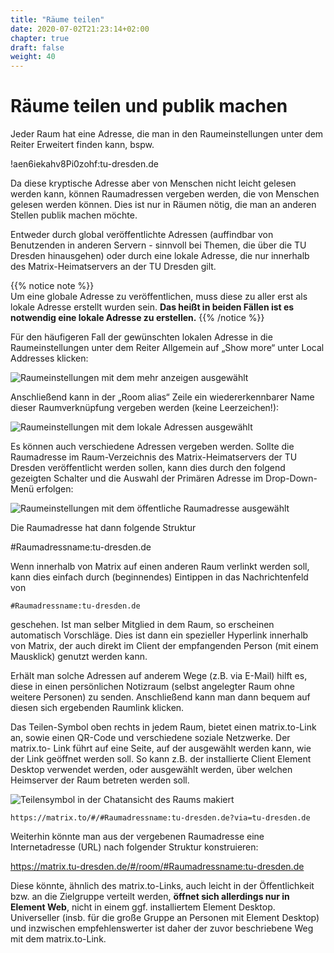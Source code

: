 ```yaml
---
title: "Räume teilen"
date: 2020-07-02T21:23:14+02:00
chapter: true
draft: false
weight: 40
---
```

# Räume teilen und publik machen

Jeder Raum hat eine Adresse, die man in den Raumeinstellungen unter dem Reiter Erweitert finden kann, bspw.

!aen6iekahv8Pi0zohf:tu-dresden.de

Da diese kryptische Adresse aber von Menschen nicht leicht gelesen werden kann, können Raumadressen vergeben werden, die von Menschen gelesen werden können. Dies ist nur in Räumen nötig, die man an anderen Stellen publik machen möchte.

Entweder durch global veröffentlichte Adressen (auffindbar von Benutzenden in anderen Servern - sinnvoll bei Themen, die über die TU Dresden hinausgehen) oder durch eine lokale Adresse, die nur innerhalb des Matrix-Heimatservers an der TU Dresden gilt.

{{% notice note %}}    
Um eine globale Adresse zu veröffentlichen, muss diese zu aller erst als lokale Adresse erstellt wurden sein. **Das heißt in beiden Fällen ist es notwendig eine lokale Adresse zu erstellen.**
{{% /notice %}}  

Für den häufigeren Fall der gewünschten lokalen Adresse in die Raumeinstellungen unter dem Reiter Allgemein auf „Show more“ unter Local Addresses klicken:

![Raumeinstellungen mit dem mehr anzeigen ausgewählt](/images/01_Sharing_de.png)

Anschließend  kann in der „Room alias“ Zeile ein wiedererkennbarer Name dieser Raumverknüpfung vergeben werden (keine Leerzeichen!):

![Raumeinstellungen mit dem lokale Adressen ausgewählt](/images/02_Sharing_de.png)

Es können auch verschiedene Adressen vergeben werden. Sollte die Raumadresse im Raum-Verzeichnis des Matrix-Heimatservers der TU Dresden veröffentlicht werden sollen, kann dies durch den folgend gezeigten Schalter und die Auswahl der Primären Adresse im Drop-Down-Menü erfolgen:

![Raumeinstellungen mit dem öffentliche Raumadresse ausgewählt](/images/03_Sharing_de.png)

Die Raumadresse hat dann folgende Struktur

#Raumadressname:tu-dresden.de

Wenn innerhalb von Matrix auf einen anderen Raum verlinkt werden soll, kann dies einfach durch (beginnendes) Eintippen in das Nachrichtenfeld von
```
#Raumadressname:tu-dresden.de
```
geschehen. Ist man selber Mitglied in dem Raum, so erscheinen automatisch Vorschläge. Dies ist dann ein spezieller Hyperlink innerhalb von Matrix, der auch direkt im Client der empfangenden Person (mit einem Mausklick) genutzt werden kann.

Erhält man solche Adressen auf anderem Wege (z.B. via E-Mail) hilft es, diese in einen persönlichen Notizraum (selbst angelegter Raum ohne weitere Personen) zu senden. Anschließend kann man dann bequem auf diesen sich ergebenden Raumlink klicken.

Das Teilen-Symbol oben rechts in jedem Raum, bietet einen matrix.to-Link an, sowie einen QR-Code und verschiedene soziale Netzwerke. Der matrix.to- Link führt auf eine Seite, auf der ausgewählt werden kann, wie der Link geöffnet werden soll. So kann z.B. der installierte Client Element Desktop verwendet werden, oder ausgewählt werden, über welchen Heimserver der Raum betreten werden soll. 

![Teilensymbol in der Chatansicht des Raums makiert](/images/04_Sharing-Button_de.png)

```
https://matrix.to/#/#Raumadressname:tu-dresden.de?via=tu-dresden.de
```

Weiterhin könnte man aus der vergebenen Raumadresse eine Internetadresse (URL) nach folgender Struktur konstruieren:

https://matrix.tu-dresden.de/#/room/#Raumadressname:tu-dresden.de

Diese könnte, ähnlich des matrix.to-Links, auch leicht in der Öffentlichkeit bzw. an die Zielgruppe verteilt werden, **öffnet sich allerdings nur in Element Web**, nicht in einem ggf. installiertem Element Desktop. Universeller (insb. für die große Gruppe an Personen mit Element Desktop) und inzwischen empfehlenswerter ist daher der zuvor beschriebene Weg mit dem matrix.to-Link.





